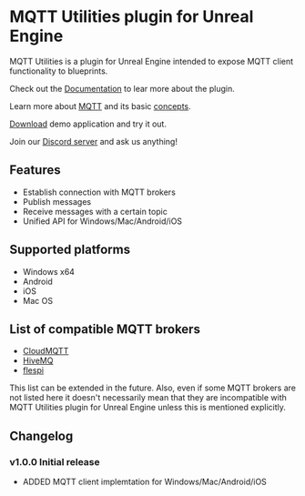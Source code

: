 # MQTT Utilities plugin for Unreal Engine

MQTT Utilities is a plugin for Unreal Engine intended to expose MQTT client functionality to blueprints.

Check out the [Documentation](https://github.com/NinevaStudios/MqttUtilities-UnrealEngine/wiki) to lear more about the plugin.

Learn more about [MQTT](http://mqtt.org/) and its basic [concepts](https://mosquitto.org/man/mqtt-7.html).

[Download](https://github.com/NinevaStudios/MqttUtilities-UnrealEngine/releases) demo application and try it out.

Join our [Discord server](https://discord.gg/SuJP9fY) and ask us anything!

## Features
* Establish connection with MQTT brokers
* Publish messages
* Receive messages with a certain topic
* Unified API for Windows/Mac/Android/iOS

## Supported platforms

* Windows x64
* Android
* iOS
* Mac OS

## List of compatible MQTT brokers

* [CloudMQTT](https://www.cloudmqtt.com/)
* [HiveMQ](https://www.hivemq.com/)
* [flespi](https://flespi.com/mqtt-broker)

This list can be extended in the future. Also, even if some MQTT brokers are not listed here it doesn't necessarily mean that they are incompatible with MQTT Utilities plugin for Unreal Engine unless this is mentioned explicitly.

## Changelog

### v1.0.0 Initial release

+ ADDED MQTT client implemtation for Windows/Mac/Android/iOS
